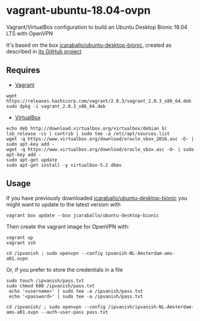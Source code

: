 vagrant-ubuntu-18.04-ovpn
=========================

Vagrant/VirtualBox configuration to build an Ubuntu Desktop Bionic 18.04 LTS with OpenVPN

It's based on the box [jcaraballo/ubuntu-desktop-bionic](https://app.vagrantup.com/jcaraballo/boxes/ubuntu-desktop-bionic),
created as described in [its GitHub project](https://github.com/jcaraballo/vagrant-box-ubuntu-desktop-bionic)

Requires
--------

* [Vagrant](https://www.vagrantup.com/downloads.html)
```
wget https://releases.hashicorp.com/vagrant/2.0.3/vagrant_2.0.3_x86_64.deb
sudo dpkg -i vagrant_2.0.3_x86_64.deb
```

* [VirtualBox](https://www.virtualbox.org/wiki/Linux_Downloads)
```
echo deb http://download.virtualbox.org/virtualbox/debian $( lsb_release -cs ) contrib | sudo tee -a /etc/apt/sources.list
wget -q https://www.virtualbox.org/download/oracle_vbox_2016.asc -O- | sudo apt-key add -
wget -q https://www.virtualbox.org/download/oracle_vbox.asc -O- | sudo apt-key add -
sudo apt-get update
sudo apt-get install -y virtualbox-5.2 dkms
```

Usage
-----
If you have previously downloaded [jcaraballo/ubuntu-desktop-bionic](https://app.vagrantup.com/jcaraballo/boxes/ubuntu-desktop-bionic) you might want to update to the latest version with
```
vagrant box update --box jcaraballo/ubuntu-desktop-bionic
```

Then create the vagrant image for OpenVPN with:

```
vagrant up
vagrant ssh

cd /ipvanish ; sudo openvpn --config ipvanish-NL-Amsterdam-ams-a01.ovpn
```

Or, if you prefer to store the credentials in a file
```
sudo touch /ipvanish/pass.txt
sudo chmod 600 /ipvanish/pass.txt
 echo '<username>' | sudo tee -a /ipvanish/pass.txt
 echo '<password>' | sudo tee -a /ipvanish/pass.txt

cd /ipvanish/ ; sudo openvpn --config /ipvanish/ipvanish-NL-Amsterdam-ams-a01.ovpn --auth-user-pass pass.txt
```
